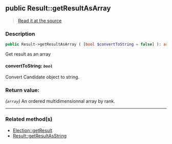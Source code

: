 ## public Result::getResultAsArray

> [Read it at the source](https://github.com/julien-boudry/Condorcet/blob/master/src/Result.php#L151)

### Description    

```php
public Result->getResultAsArray ( [bool $convertToString = false] ): array
```

Get result as an array
    

#### **convertToString:** *`bool`*   
Convert Candidate object to string.    


### Return value:   

*(`array`)* An ordered multidimensionnal array by rank.


---------------------------------------

### Related method(s)      

* [Election::getResult](/Docs/ApiReferences/Election%20Class/public%20Election--getResult.md)    
* [Result::getResultAsString](/Docs/ApiReferences/Result%20Class/public%20Result--getResultAsString.md)    
